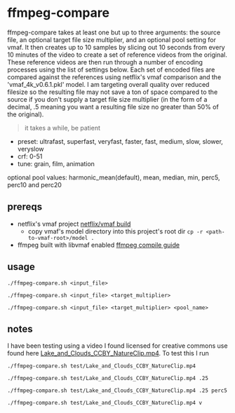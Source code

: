 # ffmpeg-compare

ffmpeg-compare takes at least one but up to three arguments: the source file, an optional target file size multiplier, and an optional pool setting for vmaf.  It then creates up to 10 samples by slicing out 10 seconds from every 10 minutes of the video to create a set of reference videos from the original.  These reference videos are then run through a number of encoding processes using the list of settings below.  Each set of encoded files are compared against the references using netflix's vmaf comparison and the 'vmaf_4k_v0.6.1.pkl' model.  I am targeting overall quality over reduced filesize so the resulting file may not save a ton of space compared to the source if you don't supply a target file size multiplier (in the form of a decimal, .5 meaning you want a resulting file size no greater than 50% of the original).
> it takes a while, be patient

- preset: ultrafast, superfast, veryfast, faster, fast, medium, slow, slower, veryslow
- crf: 0-51
- tune: grain, film, animation

optional pool values: harmonic_mean(default), mean, median, min, perc5, perc10 and perc20

## prereqs

- netflix's vmaf project [netflix/vmaf build](https://github.com/Netflix/vmaf/blob/master/resource/doc/libvmaf.md#use-libvmaf-with-ffmpeg)
  - copy vmaf's model directory into this project's root dir `cp -r <path-to-vmaf-root>/model .`
- ffmpeg built with libvmaf enabled [ffmpeg compile guide](https://trac.ffmpeg.org/wiki/CompilationGuide)

## usage

`./ffmpeg-compare.sh <input_file>`

`./ffmpeg-compare.sh <input_file> <target_multiplier>`

`./ffmpeg-compare.sh <input_file> <target_multiplier> <pool_name>`

## notes

I have been testing using a video I found licensed for creative commons use found here [Lake_and_Clouds_CCBY_NatureClip.mp4](https://www.videvo.net/download_new.php?hash=fd238e00faab809400c90241887dc093&test_new_server=1).  To test this I run

`./ffmpeg-compare.sh test/Lake_and_Clouds_CCBY_NatureClip.mp4`

`./ffmpeg-compare.sh test/Lake_and_Clouds_CCBY_NatureClip.mp4 .25`

`./ffmpeg-compare.sh test/Lake_and_Clouds_CCBY_NatureClip.mp4 .25 perc5`

`./ffmpeg-compare.sh test/Lake_and_Clouds_CCBY_NatureClip.mp4 v`
